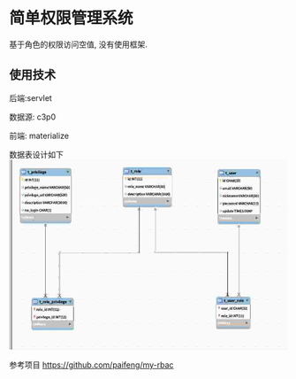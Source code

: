 # 简单权限管理系统

基于角色的权限访问空值, 没有使用框架. 

## 使用技术
后端:servlet

数据源: c3p0

前端: materialize


数据表设计如下
![](sql.jpg)


参考项目
https://github.com/paifeng/my-rbac
